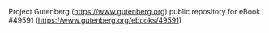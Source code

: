 Project Gutenberg (https://www.gutenberg.org) public repository for
eBook #49591 (https://www.gutenberg.org/ebooks/49591)
